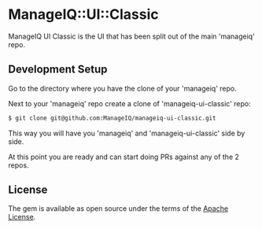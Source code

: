 # ManageIQ::UI::Classic

ManageIQ UI Classic is the UI that has been split out of the main 'manageiq' repo.

## Development Setup

Go to the directory where you have the clone of your 'manageiq' repo.

Next to your 'manageiq' repo create a clone of 'manageiq-ui-classic' repo:

```bash
$ git clone git@github.com:ManageIQ/manageiq-ui-classic.git

```

This way you will have you 'manageiq' and 'manageiq-ui-classic' side by side.

At this point you are ready and can start doing PRs against any of the 2 repos.

## License
The gem is available as open source under the terms of the [Apache License](https://opensource.org/licenses/apache-2.0).

